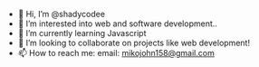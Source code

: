 - 👋 Hi, I’m @shadycodee
- 👀 I’m interested into web and software development..
- 🌱 I’m currently learning Javascript
- 💞️ I’m looking to collaborate on projects like web development!
- 📫 How to reach me:
  email: mikojohn158@gmail.com

<!---
shadycodee/shadycodee is a ✨ special ✨ repository because its `README.md` (this file) appears on your GitHub profile.
You can click the Preview link to take a look at your changes.
--->
